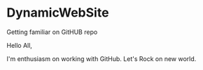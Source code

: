 # DynamicWebSite
Getting familiar on GitHUB repo

Hello All, 

I'm enthusiasm on working with GitHub. Let's Rock on new world.
